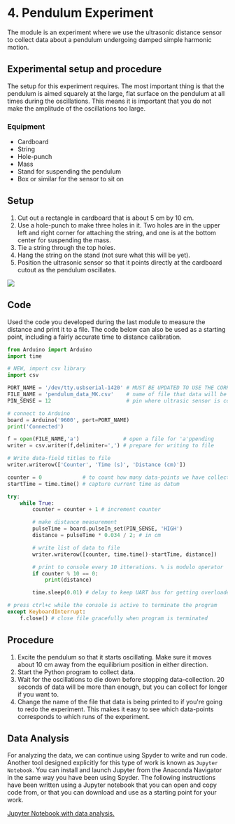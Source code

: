 # 4. Pendulum Experiment
The module is an experiment where we use the ultrasonic distance sensor to collect data about a pendulum undergoing damped simple harmonic motion.

## Experimental setup and procedure
The setup for this experiment requires. The most important thing is that the pendulum is aimed squarely at the large, flat surface on the pendulum at all times during the oscillations. This means it is important that you do not make the amplitude of the oscillations too large.

### Equipment
- Cardboard
- String
- Hole-punch
- Mass
- Stand for suspending the pendulum
- Box or similar for the sensor to sit on

## Setup
1. Cut out a rectangle in cardboard that is about 5 cm by 10 cm.
2. Use a hole-punch to make three holes in it. Two holes are in the upper left and right corner for attaching the string, and one is at the bottom center for suspending the mass.
3. Tie a string through the top holes.
4. Hang the string on the stand (not sure what this will be yet).
5. Position the ultrasonic sensor so that it points directly at the cardboard cutout as the pendulum oscillates.

![](Images/setup.jpg)

## Code
Used the code you developed during the last module to measure the distance and print it to a file. The code below can also be used as a starting point, including a fairly accurate time to distance calibration.

```python
from Arduino import Arduino
import time

# NEW, import csv library
import csv

PORT_NAME = '/dev/tty.usbserial-1420' # MUST BE UPDATED TO USE THE CORRECT PORT
FILE_NAME = 'pendulum_data_MK.csv'    # name of file that data will be written to
PIN_SENSE = 12                        # pin where ultrasic sensor is connected

# connect to Arduino
board = Arduino('9600', port=PORT_NAME)
print('Connected')

f = open(FILE_NAME,'a')              # open a file for 'a'ppending
writer = csv.writer(f,delimiter=',') # prepare for writing to file

# Write data-field titles to file
writer.writerow(['Counter', 'Time (s)', 'Distance (cm)'])

counter = 0             # to count how many data-points we have collected
startTime = time.time() # capture current time as datum

try:
    while True:
        counter = counter + 1 # increment counter

        # make distance measurement
        pulseTime = board.pulseIn_set(PIN_SENSE, 'HIGH')
        distance = pulseTime * 0.034 / 2; # in cm

        # write list of data to file
        writer.writerow([counter, time.time()-startTime, distance])

        # print to console every 10 itterations. % is modulo operator
        if counter % 10 == 0:
            print(distance)

        time.sleep(0.01) # delay to keep UART bus for getting overloaded

# press ctrl+c while the console is active to terminate the program
except KeyboardInterrupt:
    f.close() # close file gracefully when program is terminated
```

## Procedure
1. Excite the pendulum so that it starts oscillating. Make sure it moves about 10 cm away from the equilibrium position in either direction.
2. Start the Python program to collect data.
3. Wait for the oscillations to die down before stopping data-collection. 20 seconds of data will be more than enough, but you can collect for longer if you want to.
4. Change the name of the file that data is being printed to if you're going to redo the experiment. This makes it easy to see which data-points corresponds to which runs of the experiment.


## Data Analysis
For analyzing the data, we can continue using Spyder to write and run code. Another tool designed explicitly for this type of work is known as `Jupyter Notebook`. You can install and launch Jupyter from the Anaconda Navigator in the same way you have been using Spyder. The following instructions have been written using a Jupyter notebook that you can open and copy code from, or that you can download and use as a starting point for your work.

[Jupyter Notebook with data analysis.](Data_Analysis.ipynb)
